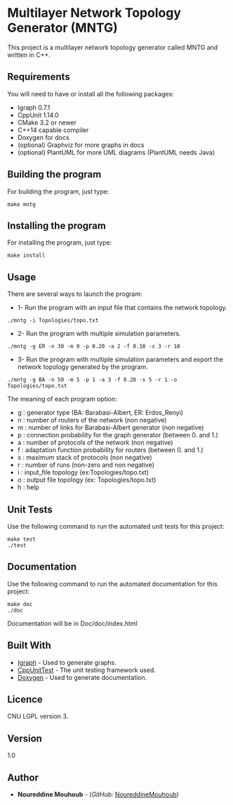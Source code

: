 # Multilayer Network Topology Generator (MNTG)

This project is a multilayer network topology generator called MNTG and written in C++.

## Requirements

You will need to have or install all the following packages:

* Igraph 0.7.1
* CppUnit 1.14.0
* CMake 3.2 or newer
* C++14 capable compiler
* Doxygen for docs
* (optional) Graphviz for more graphs in docs
* (optional) PlantUML for more UML diagrams (PlantUML needs Java)

## Building the program

For building the program, just type:

```
make mntg
```

## Installing the program

For installing the program, just type:

```
make install
```

## Usage 

There are several ways to launch the program:

* 1- Run the program with an input file that contains the network topology.


```
./mntg -i Topologies/topo.txt
```

* 2- Run the program with multiple simulation parameters.


```
./mntg -g ER -n 30 -m 0 -p 0.20 -a 2 -f 0.10 -s 3 -r 10
```

* 3- Run the program with multiple simulation parameters and export the network topology generated by the program.


```
./mntg -g BA -n 50 -m 5 -p 1 -a 3 -f 0.20 -s 5 -r 1 -o Topologies/topo.txt
```

The meaning of each program option:

* g : generator type (BA: Barabasi-Albert, ER: Erdos_Renyi)
* n : number of routers of the network (non negative)
* m : number of links for Barabasi-Albert generator (non negative)
* p : connection probability for the graph generator (between 0. and 1.)
* a : number of protocols of the network (non negative)
* f : adaptation function probability for routers (between 0. and 1.)
* s : maximum stack of protocols (non negative)
* r : number of runs (non-zero and non negative)
* i : input_file topology (ex:Topologies/topo.txt)
* o : output file topology (ex: Topologies/topo.txt)
* h : help

## Unit Tests

Use the following command to run the automated unit tests for this project:

```
make test
./test
```

## Documentation

Use the following command to run the automated documentation for this project:

```
make doc
./doc
```

Documentation will be in Doc/doc/index.html

## Built With

* [Igraph](https://igraph.org/c/) - Used to generate graphs.
* [CppUnitTest](https://people.freedesktop.org/~mmohrhard/cppunit/index.html) - The unit testing framework used.
* [Doxygen](https://github.com/kracejic/EmptyDoxygenCMake) - Used to generate documentation.

## Licence

CNU LGPL version 3.

## Version

1.0

## Author

* **Noureddine Mouhoub** - (*GitHub:* [NoureddineMouhoub](https://github.com/nmouhoub))
